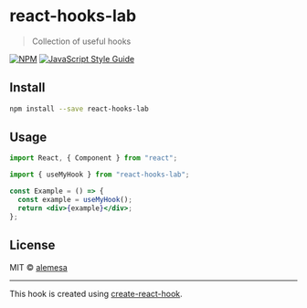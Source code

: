 # react-hooks-lab

> Collection of useful hooks

[![NPM](https://img.shields.io/npm/v/react-hooks-lab.svg)](https://www.npmjs.com/package/react-hooks-lab) [![JavaScript Style Guide](https://img.shields.io/badge/code_style-standard-brightgreen.svg)](https://standardjs.com)

## Install

```bash
npm install --save react-hooks-lab
```

## Usage

```jsx
import React, { Component } from "react";

import { useMyHook } from "react-hooks-lab";

const Example = () => {
  const example = useMyHook();
  return <div>{example}</div>;
};
```

## License

MIT © [alemesa](https://github.com/alemesa)

---

This hook is created using [create-react-hook](https://github.com/hermanya/create-react-hook).

